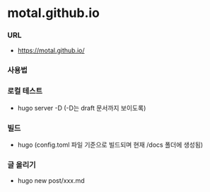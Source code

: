 # motal.github.io
### URL
-  https://motal.github.io/
### 사용법 
### 로컬 테스트
- hugo server -D (-D는 draft 문서까지 보이도록)
### 빌드
- hugo (config.toml 파일 기준으로 빌드되며 현재 /docs 폴더에 생성됨)
### 글 올리기
- hugo new post/xxx.md